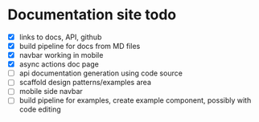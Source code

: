# Documentation site todo

- [x] links to docs, API, github
- [x] build pipeline for docs from MD files
- [x] navbar working in mobile
- [x] async actions doc page
- [ ] api documentation generation using code source
- [ ] scaffold design patterns/examples area
- [ ] mobile side navbar
- [ ] build pipeline for examples, create example component, possibly with code editing
